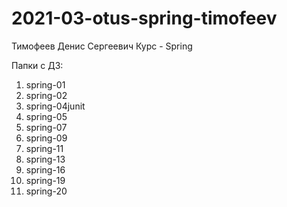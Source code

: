 # 2021-03-otus-spring-timofeev
Тимофеев Денис Сергеевич
Курс - Spring

Папки с ДЗ:
1) spring-01
2) spring-02
3) spring-04junit
4) spring-05
5) spring-07
6) spring-09
7) spring-11
8) spring-13
9) spring-16
10) spring-19
11) spring-20
